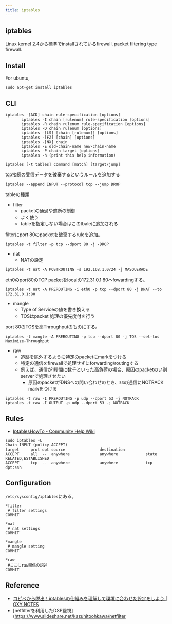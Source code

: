 ```yaml
---
title: iptables
---
```


## iptables
Linux kernel 2.4から標準でinstallされているfirewall.
packet filtering type firewall.

## Install
For ubuntu,

```
sudo apt-get install iptables
```

## CLI

```
iptables -[ACD] chain rule-specification [options]
       iptables -I chain [rulenum] rule-specification [options]
       iptables -R chain rulenum rule-specification [options]
       iptables -D chain rulenum [options]
       iptables -[LS] [chain [rulenum]] [options]
       iptables -[FZ] [chain] [options]
       iptables -[NX] chain
       iptables -E old-chain-name new-chain-name
       iptables -P chain target [options]
       iptables -h (print this help information)
```

```
iptables [-t tables] command [match] [target/jump]
```

tcp接続の受信データを破棄するというルールを追加する

```
iptables --append INPUT --protocol tcp --jump DROP
```

tableの種類

* filter
    * packetの通過や遮断の制御
    * よく使う
    * tableを指定しない場合はこのtbaleに追加される

filterにport 80のpacketを破棄するruleを追加。

```
iptables -t filter -p tcp --dport 80 -j -DROP
```

* nat
    * NATの設定

```
iptables -t nat -A POSTROUTING -s 192.168.1.0/24 -j MASQUERADE
```

eth0のport80のTCP packetをlocalの172.31.0.1:80へfowardingする。

```
iptables -t nat -A PREROUTING -i eth0 -p tcp --dport 80 -j DNAT --to 172.31.0.1:80
```

* mangle
    * Type of Serviceの値を書き換える
    * TOSはpacket 処理の優先度付を行う

port 80のTOSを高Throughputのものにする。

```
iptables -t mangle -A PREROUTING -p tcp --dport 80 -j TOS --set-tos Maximize-Throughput
```

* raw
    * 追跡を除外するように特定のpacketにmarkをつける
    * 特定の通信をfirewallで処理せずにforwarding/routingする
    * 例えば、通信が1秒間に数千といった高負荷の場合、原因のpacketのい別serverで処理させたい
        * 原因のpacketがDNSへの問い合わせのとき、`53`の通信にNOTRACK markをつける

```
iptables -t raw -I PREROUTING -p udp --dport 53 -j NOTRACK
iptables -t raw -I OUTPUT -p udp --dport 53 -j NOTRACK
```

## Rules
* [IptablesHowTo - Community Help Wiki](https://help.ubuntu.com/community/IptablesHowTo)

```
sudo iptables -L
Chain INPUT (policy ACCEPT)
target     prot opt source               destination
ACCEPT     all  --  anywhere             anywhere            state RELATED,ESTABLISHED
ACCEPT     tcp  --  anywhere             anywhere            tcp dpt:ssh
```


## Configuration
`/etc/sysconfig/iptables`にある。

```
*filter
 # filter settings
COMMIT
```

```
*nat
 # nat settings
COMMIT
```

```
*mangle
 # mangle setting
COMMIT
```

```
*raw
 #ここにraw関係の記述
COMMIT
```


## Reference
* [コピペから脱出！iptablesの仕組みを理解して環境に合わせた設定をしよう | OXY NOTES](http://oxynotes.com/?p=6361)
* [netfilterを利用したDSP監視](https://www.slideshare.net/kazuhitoohkawa/netfilter
